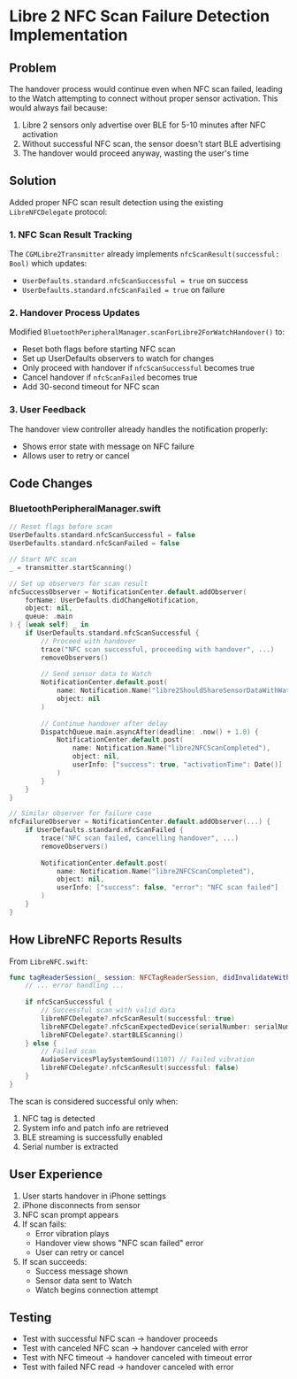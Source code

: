 # Libre 2 NFC Scan Failure Detection Implementation

## Problem
The handover process would continue even when NFC scan failed, leading to the Watch attempting to connect without proper sensor activation. This would always fail because:
1. Libre 2 sensors only advertise over BLE for 5-10 minutes after NFC activation
2. Without successful NFC scan, the sensor doesn't start BLE advertising
3. The handover would proceed anyway, wasting the user's time

## Solution
Added proper NFC scan result detection using the existing `LibreNFCDelegate` protocol:

### 1. NFC Scan Result Tracking
The `CGMLibre2Transmitter` already implements `nfcScanResult(successful: Bool)` which updates:
- `UserDefaults.standard.nfcScanSuccessful = true` on success
- `UserDefaults.standard.nfcScanFailed = true` on failure

### 2. Handover Process Updates
Modified `BluetoothPeripheralManager.scanForLibre2ForWatchHandover()` to:
- Reset both flags before starting NFC scan
- Set up UserDefaults observers to watch for changes
- Only proceed with handover if `nfcScanSuccessful` becomes true
- Cancel handover if `nfcScanFailed` becomes true
- Add 30-second timeout for NFC scan

### 3. User Feedback
The handover view controller already handles the notification properly:
- Shows error state with message on NFC failure
- Allows user to retry or cancel

## Code Changes

### BluetoothPeripheralManager.swift
```swift
// Reset flags before scan
UserDefaults.standard.nfcScanSuccessful = false
UserDefaults.standard.nfcScanFailed = false

// Start NFC scan
_ = transmitter.startScanning()

// Set up observers for scan result
nfcSuccessObserver = NotificationCenter.default.addObserver(
    forName: UserDefaults.didChangeNotification,
    object: nil,
    queue: .main
) { [weak self] _ in
    if UserDefaults.standard.nfcScanSuccessful {
        // Proceed with handover
        trace("NFC scan successful, proceeding with handover", ...)
        removeObservers()
        
        // Send sensor data to Watch
        NotificationCenter.default.post(
            name: Notification.Name("libre2ShouldShareSensorDataWithWatch"),
            object: nil
        )
        
        // Continue handover after delay
        DispatchQueue.main.asyncAfter(deadline: .now() + 1.0) {
            NotificationCenter.default.post(
                name: Notification.Name("libre2NFCScanCompleted"),
                object: nil,
                userInfo: ["success": true, "activationTime": Date()]
            )
        }
    }
}

// Similar observer for failure case
nfcFailureObserver = NotificationCenter.default.addObserver(...) {
    if UserDefaults.standard.nfcScanFailed {
        trace("NFC scan failed, cancelling handover", ...)
        removeObservers()
        
        NotificationCenter.default.post(
            name: Notification.Name("libre2NFCScanCompleted"),
            object: nil,
            userInfo: ["success": false, "error": "NFC scan failed"]
        )
    }
}
```

## How LibreNFC Reports Results

From `LibreNFC.swift`:
```swift
func tagReaderSession(_ session: NFCTagReaderSession, didInvalidateWithError error: Error) {
    // ... error handling ...
    
    if nfcScanSuccessful {
        // Successful scan with valid data
        libreNFCDelegate?.nfcScanResult(successful: true)
        libreNFCDelegate?.nfcScanExpectedDevice(serialNumber: serialNumber, macAddress: macAddress)
        libreNFCDelegate?.startBLEScanning()
    } else {
        // Failed scan
        AudioServicesPlaySystemSound(1107) // Failed vibration
        libreNFCDelegate?.nfcScanResult(successful: false)
    }
}
```

The scan is considered successful only when:
1. NFC tag is detected
2. System info and patch info are retrieved
3. BLE streaming is successfully enabled
4. Serial number is extracted

## User Experience
1. User starts handover in iPhone settings
2. iPhone disconnects from sensor
3. NFC scan prompt appears
4. If scan fails:
   - Error vibration plays
   - Handover view shows "NFC scan failed" error
   - User can retry or cancel
5. If scan succeeds:
   - Success message shown
   - Sensor data sent to Watch
   - Watch begins connection attempt

## Testing
- Test with successful NFC scan → handover proceeds
- Test with canceled NFC scan → handover canceled with error
- Test with NFC timeout → handover canceled with timeout error
- Test with failed NFC read → handover canceled with error